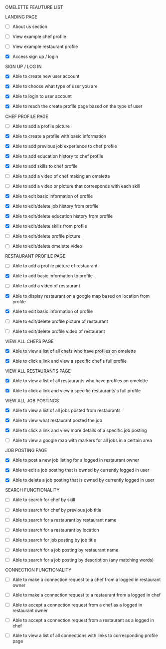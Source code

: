 OMELETTE FEAUTURE LIST


LANDING PAGE

- [ ] About us section

- [ ] View example chef profile

- [ ] View example restaurant profile

- [x] Access sign up / login


SIGN UP / LOG IN 

- [x] Able to create  new user account

- [x] Able to choose what type of user you are

- [x] Able to login to user account

- [x] Able to reach the create profile page based on the type of user



CHEF PROFILE PAGE

- [ ] Able to add a profile picture

- [x] Able to create a profile with basic information

- [x] Able to add previous job experience to chef profile

- [x] Able to add education history to chef profile

- [x] Able to add skills to chef profile

- [ ] Able to add a video of chef making an omelette

- [ ] Able to add a video or picture that corresponds with each skill

- [x] Able to edit basic information of profile

- [x] Able to edit/delete job history from profile

- [x] Able to edit/delete education history from profile

- [x] Able to edit/delete skills from profile

- [ ] Able to edit/delete profile picture

- [ ] Able to edit/delete omelette video



RESTAURANT PROFILE PAGE

- [ ] Able to add a profile picture of restaurant

- [x] Able to add basic information to profile

- [ ] Able to add a video of restaurant

- [x] Able to display restaurant on a google map based on location from profile

- [x] Able to edit basic information of profile

- [ ] Able to edit/delete profile picture of restaurant

- [ ] Able to edit/delete profile video of restaurant


VIEW ALL CHEFS PAGE

- [x] Able to view a list of all chefs who have profiles on omelette

- [x] Able to click a link and view a specific chef's full profile



VIEW ALL RESTAURANTS PAGE

- [x] Able to view a list of all restaurants who have profiles on omelette

- [x] Able to click a link and view a specific restaurants's full profile


VIEW ALL JOB POSTINGS

- [x] Able to view a list of all jobs posted from restaurants

- [x] Able to view what restaurant posted the job

- [x] Able to click a link and view more details of a specific job posting

- [ ] Able to view a google map with markers for all jobs in a certain area



JOB POSTING PAGE

- [x] Able to post a new job listing for a logged in restaurant owner

- [x] Able to edit a job posting that is owned by currently logged in user

- [x] Able to delete a job posting that is owned by currently logged in user


SEARCH FUNCTIONALITY

- [ ] Able to search for chef by skill

- [ ] Able to search for chef by previous job title

- [ ] Able to search for a restaurant by restaurant name

- [ ] Able to search for a restaurant by location

- [ ] Able to search for job posting by job title

- [ ] Able to search for a job posting by restaurant name

- [ ] Able to search for a job posting by description (any matching words)

CONNECTION FUNCTIONALITY

- [ ] Able to make a connection request to a chef from a logged in restaurant owner

- [ ] Able to make a connection request to a restaurant from a logged in chef

- [ ] Able to accept a connection request from a chef as a logged in restaurant owner

- [ ] Able to accept a connection request from a restaurant as a logged in chef

- [ ] Able to view a list of all connections with links to corresponding profile page








 



